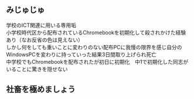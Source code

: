 <!DOCTYPE html>
<head>
  <meta charset="utf-8">
</head>
<body>
  <h2>みじゅじゅ</h2>
  <p>学校のICT関連に用いる専用垢<br>小学校時代区から配布されているChromebookを初期化して殺されかけた経験あり（なお反省の色は見えない）<br>しかし何をしても重いことに変わりのない配布PCに我慢の限界を感じ自分のWindowsPCを変わりに持っていった結果3日間取り上げられ死亡<br>中学校でもChromebookを配布されたが初日に初期化　中1で初期化した同志がいることに驚きを隠せない</p>
  <h2>社畜を極めましょう</h2>
</body>
